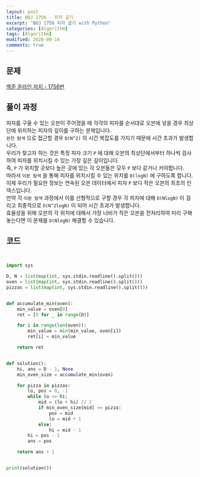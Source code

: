 ```yaml
---
layout: post
title: BOJ 1756 - 피자 굽기
excerpt: "BOJ 1756 피자 굽기 with Python"
categories: [Algorithm]
tags: [Algorithm]
modified: 2020-09-14
comments: true
---
```


## 문제

[백준 온라인 저지 - 1756번](https://www.acmicpc.net/problem/1756)

## 풀이 과정

피자를 구울 수 있는 오븐이 주어졌을 때 각각의 피자를 순서대로 오븐에 넣을 경우 최상단에 위치하는 피자의 깊이를 구하는 문제입니다. <br>
`완전 탐색` 으로 접근할 경우 `O(N^2)` 의 시간 복잡도를 가지기 때문에 시간 초과가 발생합니다. <br>
우리가 찾고자 하는 것은 특정 피자 크기 `P` 에 대해 오븐의 최상단에서부터 하나씩 검사하여 피자를 위치시킬 수 있는 가장 깊은 깊이입니다. <br>
즉, `P` 가 위치할 곳보다 높은 곳에 있는 각 오븐들은 모두 `P` 보다 같거나 커야합니다. <br>
따라서 `이분 탐색` 을 통해 피자를 위치시킬 수 있는 위치를 `O(logN)` 에 구하도록 합니다. <br>
이제 우리가 필요한 정보는 연속된 오븐 데이터에서 피자 `P` 보다 작은 오븐의 최초의 인덱스입니다. <br>
만약 각 `이분 탐색` 과정에서 이를 선형적으로 구할 경우 각 피자에 대해 `O(NlogN)` 이 걸리고 최종적으로 `O(N^2logN)` 이 되어 시간 초과가 발생합니다. <br>
효율성을 위해 오븐의 각 위치에 대해서 가장 너비가 작은 오븐을 전처리하여 미리 구해놓는다면 이 문제를 `O(NlogN)` 해결할 수 있습니다. <br>

## 코드

```python


import sys

D, N = list(map(int, sys.stdin.readline().split()))
oven = list(map(int, sys.stdin.readline().split()))
pizzas = list(map(int, sys.stdin.readline().split()))


def accumulate_min(oven):
    min_value = oven[0]
    ret = [0 for _ in range(D)]

    for i in range(len(oven)):
        min_value = min(min_value, oven[i])
        ret[i] = min_value

    return ret


def solution():
    hi, ans = D - 1, None
    min_oven_size = accumulate_min(oven)

    for pizza in pizzas:
        lo, pos = 0, -1
        while lo <= hi:
            mid = (lo + hi) // 2
            if min_oven_size[mid] >= pizza:
                pos = mid
                lo = mid + 1
            else:
                hi = mid - 1
        hi = pos - 1
        ans = pos

    return ans + 1


print(solution())

```
